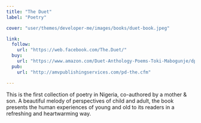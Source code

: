 ```yaml
---
title: "The Duet"
label: "Poetry"

cover: "user/themes/developer-me/images/books/duet-book.jpeg"

link:
  follow:
    url: "https://web.facebook.com/The.Duet/"
  buy:
    url: "https://www.amazon.com/Duet-Anthology-Poems-Toki-Mabogunje/dp/0976694115"
  pub:
    url: "http://amvpublishingservices.com/pd-the.cfm"

---
```

This is the first collection of poetry in Nigeria, co-authored by a mother & son.
A beautiful melody of perspectives of child and adult, the book presents the human
experiences of young and old to its readers in a refreshing and heartwarming way.
